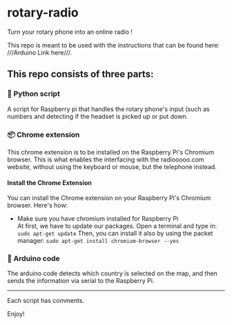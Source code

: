 # rotary-radio
Turn your rotary phone into an online radio !

This repo is meant to be used with the instructions that can be found here: ///Arduino Link here///.

## This repo consists of three parts:
### 🐍 Python script
A script for Raspberry pi that handles the rotary phone's input (such as numbers and detecting if the headset is picked up or put down.
### 📦 Chrome extension
This chrome extension is to be installed on the Raspberry Pi's Chromium browser. This is what enables the interfacing with the radiooooo.com website, without using the keyboard or mouse, but the telephone instead. 
#### Install the Chrome Extension
You can install the Chrome extension on your Raspberry Pi's Chromium browser. Here's how: <br>
- Make sure you have chromium installed for Raspberry Pi <br>
At first, we have to update our packages. Open a terminal and type in:<br>
```sudo apt-get update```
Then, you can install it also by using the packet manager:
```sudo apt-get install chromium-browser --yes```
### 🤖 Arduino code
The arduino code detects which country is selected on the map, and then sends the information via serial to the Raspberry Pi.

---

Each script has comments. 

Enjoy!

